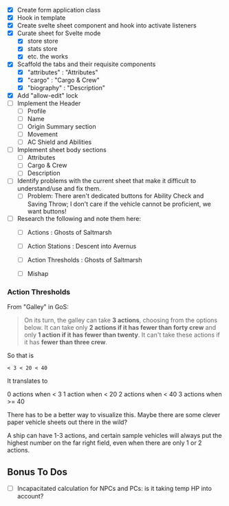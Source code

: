 - [x] Create form application class
- [x] Hook in template
- [x] Create svelte sheet component and hook into activate listeners
- [x] Curate sheet for Svelte mode
  - [x] store store
  - [x] stats store
  - [x] etc. the works
- [x] Scaffold the tabs and their requisite components
  - [x] "attributes" : "Attributes"
  - [x] "cargo" : "Cargo & Crew"
  - [x] "biography" : "Description"
- [x] Add "allow-edit" lock
- [ ] Implement the Header
  - [ ] Profile
  - [ ] Name
  - [ ] Origin Summary section
  - [ ] Movement
  - [ ] AC Shield and Abilities
- [ ] Implement sheet body sections
  - [ ] Attributes
  - [ ] Cargo & Crew
  - [ ] Description
- [ ] Identify problems with the current sheet that make it difficult to understand/use and fix them.
  - [ ] Problem: There aren't dedicated buttons for Ability Check and Saving Throw; I don't care if the vehicle cannot be proficient, we want buttons!
- [ ] Research the following and note them here:
  - [ ] Actions : Ghosts of Saltmarsh
  - [ ] Action Stations : Descent into Avernus
  - [ ] Action Thresholds : Ghosts of Saltmarsh
  - [ ] Mishap


### Action Thresholds

From "Galley" in GoS:

> On its turn, the galley can take **3 actions**, choosing from the options below. It can take only **2 actions if it has fewer than forty crew** and only **1 action if it has fewer than twenty**. It can't take these actions if it has **fewer than three crew**.

So that is

`< 3 < 20 < 40`

It translates to

0 actions when < 3
1 action when < 20
2 actions when < 40
3 actions when >= 40

There has to be a better way to visualize this. Maybe there are some clever paper vehicle sheets out there in the wild?

A ship can have 1-3 actions, and certain sample vehicles will always put the highest number on the far right field, even when there are only 1 or 2 actions.


## Bonus To Dos

- [ ] Incapacitated calculation for NPCs and PCs: is it taking temp HP into account?